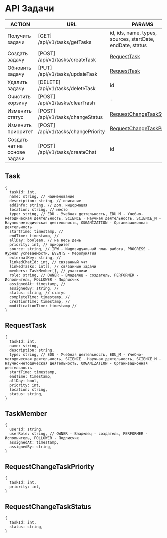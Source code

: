 # API Задачи
| ACTION | URL | PARAMS | RESULT |
|--------|-----|--------|--------|
| Получить задачи | [GET] /api/v1/tasks/getTasks | id, ids, name, types, sources, startDate, endDate, status | Список [Task](TASKS.md#Task) |
| Создать задачу | [POST] /api/v1/tasks/createTask | [RequestTask](TASKS.md#requesttask) | id |
| Обновить задачу | [PUT] /api/v1/tasks/updateTask | [RequestTask](TASKS.md#requesttask) | [Task](TASKS.md#Task) |
| Удалить задачу | [DELETE] /api/v1/tasks/deleteTask | id | ResponseStatus 204 |
| Очистить корзину | [POST] /api/v1/tasks/clearTrash | - | bool |
| Изменить статус | [POST] /api/v1/tasks/changeStatus | [RequestChangeTaskStatus](TASKS.md#requestchangetaskstatus) | [Task](TASKS.md#Task) |
| Изменить приоритет | [POST] /api/v1/tasks/changePriority | [RequestChangeTaskPriority](TASKS.md#requestchangetaskpriority) | [Task](TASKS.md#Task) |
| Создать чат на основе задачи | [POST] /api/v1/tasks/createChat | id | id чата |

## Task
```
{
  taskId: int,
  name: string, // наименование 
  description: string, // описание
  addInfo: string, // доп. информация
  location: string, // место
  type: string, // EDU - Учебная деятельность, EDU_M - Учебно-методическая деятельность, SCIENCE - Научная деятельность, SCIENCE_M - Научно-методическая деятельность, ORGANIZATION - Организационная деятельность
  startTime: timestamp, //
  endTime: timestamp, //
  allDay: boolean, // на весь день
  priority: int, // приоритет
  source: string, // IPW - Индивидуальный план работы, PROGRESS - Журнал успеваемости, EVENTS - Мероприятия
  externalKey: string, //
  linkedChatId: int, // связанный чат
  linkedTasks: int[], // связанные задачи
  members: TaskMember[], // участники
  role: string, // OWNER - Владелец - создатель, PERFORMER - Исполнитель, FOLLOWER - Подписчик
  assignedAt: timestamp, //
  assignedBy: string, //
  status: string, // статус
  completeTime: timestamp, //
  creationTime: timestamp, //
  modificationTime: timestamp //
}
```
## RequestTask
```
{
  taskId: int,
  name: string,
  description: string,
  type: string, // EDU - Учебная деятельность, EDU_M - Учебно-методическая деятельность, SCIENCE - Научная деятельность, SCIENCE_M - Научно-методическая деятельность, ORGANIZATION - Организационная деятельность
  startTime: timestamp,
  endTime: timestamp,
  allDay: bool,
  priority: int,
  location: string,
  status: string,
}
```
## TaskMember
```
{
  userId: string,
  userRole: string, // OWNER - Владелец - создатель, PERFORMER - Исполнитель, FOLLOWER - Подписчик
  assignedAt: timestamp,
  assignedBy: string,
}
```
## RequestChangeTaskPriority
```
{
  taskId: int,
  priority: int,
}
```
## RequestChangeTaskStatus
```
{
  taskId: int,
  status: string,
}
```
